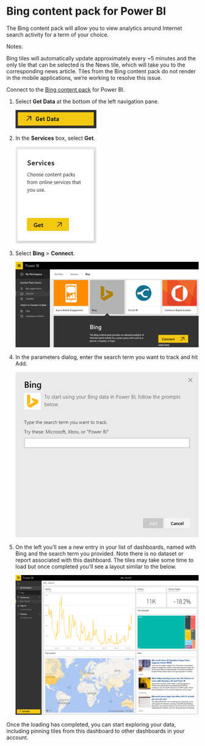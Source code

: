 ﻿<properties
   pageTitle="Bing content pack for Power BI"
   description="Bing content pack for Power BI"
   services="powerbi"
   documentationCenter=""
   authors="tpalmer"
   manager="mblythe"
   editor=""
   tags=""/>

<tags
   ms.service="powerbi"
   ms.devlang="NA"
   ms.topic="article"
   ms.tgt_pltfrm="NA"
   ms.workload="powerbi"
   ms.date="11/06/2015"
   ms.author="tpalmer"/>
# Bing content pack for Power&nbsp;BI

The Bing content pack will allow you to view analytics around Internet search activity for a term of your choice.


Notes:

Bing tiles will automatically update approximately every ~5 minutes and the only tile that can be selected is the News tile, which will take you to the corresponding news article. Tiles from the Bing content pack do not render in the mobile applications, we’re working to resolve this issue.

Connect to the [Bing content pack](https://app.powerbi.com/groups/me/getdata/services/bing) for Power BI.


1. Select **Get Data** at the bottom of the left navigation pane.

    ![](media/powerbi-content-pack-bing/getdata.png)

2. In the **Services** box, select **Get**.

    ![](media/powerbi-content-pack-bing/services.png)

3. Select **Bing** > **Connect**.

    ![](media/powerbi-content-pack-bing/connect.png)

4. In the parameters dialog, enter the search term you want to track and hit Add.

    ![](media/powerbi-content-pack-bing/params.png)    

5. On the left you’ll see a new entry in your list of dashboards, named with Bing and the search term you provided. Note there is no dataset or report associated with this dashboard. The tiles may take some time to load but once completed you’ll see a layout similar to the below.

	![](media/powerbi-content-pack-bing/dashboard.png)

Once the loading has completed, you can start exploring your data, including pinning tiles from this dashboard to other dashboards in your account.

